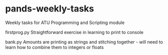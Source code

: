 # pands-weekly-tasks
Weekly tasks for ATU Programming and Scripting module

firstprog.py
Straightforward exercise in learning to print to console

bank.py
Amounts are printing as strings and stitching together - will need to learn how to combine them to integers or floats
